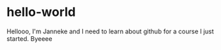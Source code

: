 # hello-world
Hellooo, I'm Janneke and I need to learn about github for a course I just started.
Byeeee
